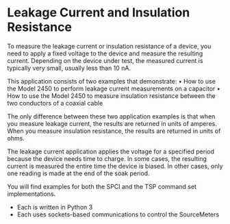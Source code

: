 
# Leakage Current and Insulation Resistance

To measure the leakage current or insulation resistance of a device, you need to apply a fixed voltage
to the device and measure the resulting current. Depending on the device under test, the measured
current is typically very small, usually less than 10 nA.

This application consists of two examples that demonstrate:
• How to use the Model 2450 to perform leakage current measurements on a capacitor
• How to use the Model 2450 to measure insulation resistance between the two conductors of a
coaxial cable

The only difference between these two application examples is that when you measure leakage
current, the results are returned in units of amperes. When you measure insulation resistance, the
results are returned in units of ohms.

The leakage current application applies the voltage for a specified period because the device needs
time to charge. In some cases, the resulting current is measured the entire time the device is biased.
In other cases, only one reading is made at the end of the soak period.


You will find examples for both the SPCI and the TSP command set implementations. 
* Each is written in Python 3
* Each uses sockets-based communications to control the SourceMeters
